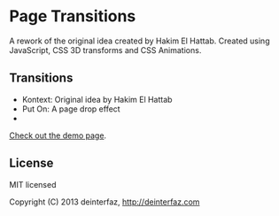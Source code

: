 # Page Transitions

A rework of the original idea created by Hakim El Hattab. Created using JavaScript, CSS 3D transforms and CSS Animations.

## Transitions
 - Kontext: Original idea by Hakim El Hattab
 - Put On: A page drop effect
 - 


[Check out the demo page](http://www.deinterfaz.com/labs/pagetransitions).

## License

MIT licensed

Copyright (C) 2013 deinterfaz, http://deinterfaz.com